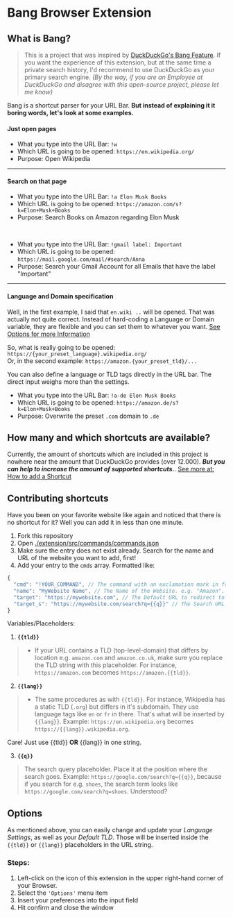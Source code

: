 # Bang Browser Extension
## What is Bang?
> This is a project that was inspired by [DuckDuckGo's Bang Feature](https://duckduckgo.com/bang). If you want the experience of this extension, but at the same time a private search history, I'd recommend to use DuckDuckGo as your primary search engine. _(By the way, if you are an Employee at DuckDuckGo and disagree with this open-source project, please let me know)_

Bang is a shortcut parser for your URL Bar. __But instead of explaining it it boring words, let's look at some examples.__

#### Just open pages
- What you type into the URL Bar: `!w`
- Which URL is going to be opened: `https://en.wikipedia.org/`
- Purpose: Open Wikipedia

---
#### Search on that page
- What you type into the URL Bar: `!a Elon Musk Books`
- Which URL is going to be opened: `https://amazon.com/s?k=Elon+Musk+Books`
- Purpose: Search Books on Amazon regarding Elon Musk

<br/>

- What you type into the URL Bar: `!gmail label: Important`
- Which URL is going to be opened: `https://mail.google.com/mail/#search/Anna`
- Purpose: Search your Gmail Account for all Emails that have the label "Important"

---
#### Language and Domain specification
Well, in the first example, I said that `en.wiki ..` will be opened. That was actually not quite correct. Instead of hard-coding a Language or Domain variable, they are flexible and you can set them to whatever you want. [See Options for more Information](#options)

So, what is really going to be opened: `https://{your_preset_language}.wikipedia.org/` <br/>
Or, in the second example: `https://amazon.{your_preset_tld}/...`

You can also define a language or TLD tags directly in the URL bar. The direct input weighs more than the settings.

- What you type into the URL Bar: `!a-de Elon Musk Books`
- Which URL is going to be opened: `https://amazon.de/s?k=Elon+Musk+Books`
- Purpose: Overwrite the preset `.com` domain to `.de`


## How many and which shortcuts are available?
Currently, the amount of shortcuts which are included in this project is nowhere near the amount that DuckDuckGo provides (over 12.000). _**But you can help to increase the amount of supported shortcuts.**_. [See more at: How to add a Shortcut](#Contributing-shortcuts)


## Contributing shortcuts
Have you been on your favorite website like again and noticed that there is no shortcut for it? Well you can add it in less than one minute. 

1. Fork this repository
2. Open [./extension/src/commands/commands.json](extension/src/commands/commands.json)
3. Make sure the entry does not exist already. Search for the name and URL of the website you want to add, first!
4. Add your entry to the `cmds` array. Formatted like: 
```js
{
  "cmd": "!YOUR_COMMAND", // The command with an exclamation mark in front of it. e.g. "!a" (required)
  "name": "MyWebsite Name", // The Name of the Website. e.g. "Amazon". Do not enter .com or any other TLD (required)
  "target": "https://mywebsite.com", // The Default URL to redirect to if no search term is provided (required)
  "target_s": "https://mywebsite.com/search?q={{q}}" // The Search URL string (optional)
}

```
Variables/Placeholders:
1. __`{{tld}}`__
>  - If your URL contains a TLD (top-level-domain) that differs by location e.g. `amazon.com` and `amazon.co.uk`, make sure you replace the TLD string with this placeholder. For instance, `https://amazon.com` becomes `https://amazon.{{tld}}`.

2. __`{{lang}}`__
> - The same procedures as with `{{tld}}`. For instance, Wikipedia has a static TLD (`.org`) but differs in it's subdomain. They use language tags like `en` or `fr` in there. That's what will be inserted by `{{lang}}`. Example: `https://en.wikipedia.org` becomes `https://{{lang}}.wikipedia.org`.

Care! Just use {{tld}} __OR__ {{lang}} in one string.

3. __`{{q}}`__
> The search query placeholder. Place it at the position where the search goes. Example: `https://google.com/search?q={{q}}`, because if you search for e.g. `shoes`, the search term looks like `https://google.com/search?q=shoes`. Understood?

## Options
As mentioned above, you can easily change and update your _Language Settings_, as well as your _Default TLD_. Those will be inserted inside the `{{tld}}` or `{{lang}}` placeholders in the URL string.

### Steps:
1. Left-click on the icon of this extension in the upper right-hand corner of your Browser. 
2. Select the `'Options'` menu item 
3. Insert your preferences into the input field
4. Hit confirm and close the window
